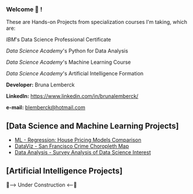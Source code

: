 ### Welcome 👋 !
These are Hands-on Projects from specialization courses I'm taking, which are: 

   _IBM_'s Data Science Professional Certificate      
   
   _Data Science Academy_'s Python for Data Analysis
   
   _Data Science Academy_'s Machine Learning Course
   
   _Data Science Academy_'s Artificial Intelligence Formation
      
**Developer:** Bruna Lemberck

**LinkedIn:** https://www.linkedin.com/in/brunalemberck/

**e-mail:** blemberck@hotmail.com

## [Data Science and Machine Learning Projects]
   - [ML - Regression: House Pricing Models Comparison](https://github.com/lemberck/ML-Regression-House_Pricing_Models#machine-learning---regression-house-pricing-models-comparison) 
   - [DataViz - San Francisco Crime Choropleth Map](https://github.com/lemberck/DataViz-San_Francisco_Crime_Choropleth_Map)
   - [Data Analysis - Survey Analysis of Data Science Interest](https://github.com/lemberck/Data-Analysis-Survey_Analysis_Data_Science_interest)
   
   
## [Artificial Intelligence Projects]
 🔭--> Under Construction <--🔭
<!--
**lemberck/lemberck** is a ✨ _special_ ✨ repository because its `README.md` (this file) appears on your GitHub profile.

Here are some ideas to get you started:

- 🔭 I’m currently working on ...
- 🌱 I’m currently learning ...
- 👯 I’m looking to collaborate on ...
- 🤔 I’m looking for help with ...
- 💬 Ask me about ...
- 📫 How to reach me: ...
- 😄 Pronouns: ...
- ⚡ Fun fact: ...
-->
